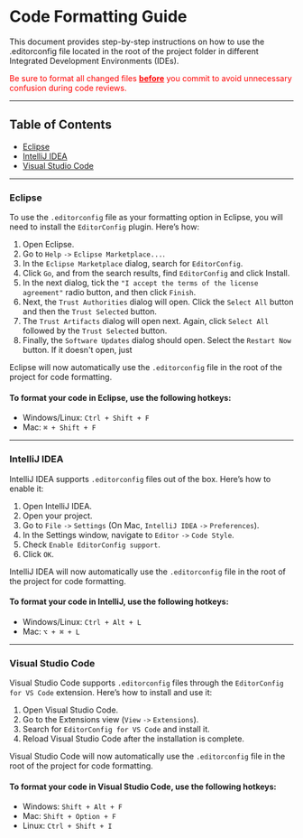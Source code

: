 # Code Formatting Guide
This document provides step-by-step instructions on how to use the .editorconfig file located in the root of the project folder in different Integrated Development Environments (IDEs).

<span style="color: red">Be sure to format all changed files **<u>before</u>** you commit to avoid unnecessary confusion during code reviews.</span>

---

## Table of Contents
- [Eclipse](#eclipse)
- [IntelliJ IDEA](#intellij-idea)
- [Visual Studio Code](#visual-studio-code)

---

### Eclipse
To use the `.editorconfig` file as your formatting option in Eclipse, you will need to install the `EditorConfig` plugin. Here’s how:

1. Open Eclipse.
2. Go to `Help` `->` `Eclipse Marketplace...`.
3. In the `Eclipse Marketplace` dialog, search for `EditorConfig`.
4. Click `Go`, and from the search results, find `EditorConfig` and click Install.
5. In the next dialog, tick the `"I accept the terms of the license agreement"` radio button, and then click `Finish`.
6. Next, the `Trust Authorities` dialog will open. Click the `Select All` button and then the `Trust Selected` button.
7. The `Trust Artifacts` dialog will open next. Again, click `Select All` followed by the `Trust Selected` button.
8. Finally, the `Software Updates` dialog should open. Select the `Restart Now` button. If it doesn't open, just 

Eclipse will now automatically use the `.editorconfig` file in the root of the project for code formatting.

#### To format your code in Eclipse, use the following hotkeys:
+ Windows/Linux: `Ctrl + Shift + F`
+ Mac: `⌘ + Shift + F`

---

### IntelliJ IDEA
IntelliJ IDEA supports `.editorconfig` files out of the box. Here’s how to enable it:

1. Open IntelliJ IDEA.
2. Open your project.
3. Go to `File` `->` `Settings` (On Mac, `IntelliJ IDEA` `->` `Preferences`).
4. In the Settings window, navigate to `Editor` `->` `Code Style`.
5. Check `Enable EditorConfig support`.
6. Click `OK`.

IntelliJ IDEA will now automatically use the `.editorconfig` file in the root of the project for code formatting.

#### To format your code in IntelliJ, use the following hotkeys:
+ Windows/Linux: `Ctrl + Alt + L`
+ Mac: `⌥ + ⌘ + L`

---

### Visual Studio Code
Visual Studio Code supports `.editorconfig` files through the `EditorConfig for VS Code` extension. Here’s how to install and use it:

1. Open Visual Studio Code.
2. Go to the Extensions view (`View` `->` `Extensions`).
3. Search for `EditorConfig for VS Code` and install it.
4. Reload Visual Studio Code after the installation is complete.

Visual Studio Code will now automatically use the `.editorconfig` file in the root of the project for code formatting.

#### To format your code in Visual Studio Code, use the following hotkeys:
+ Windows: `Shift + Alt + F`
+ Mac: `Shift + Option + F`
+ Linux: `Ctrl + Shift + I`
